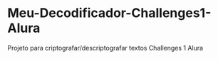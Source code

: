 # Meu-Decodificador-Challenges1-Alura
Projeto para criptografar/descriptografar textos Challenges 1 Alura
